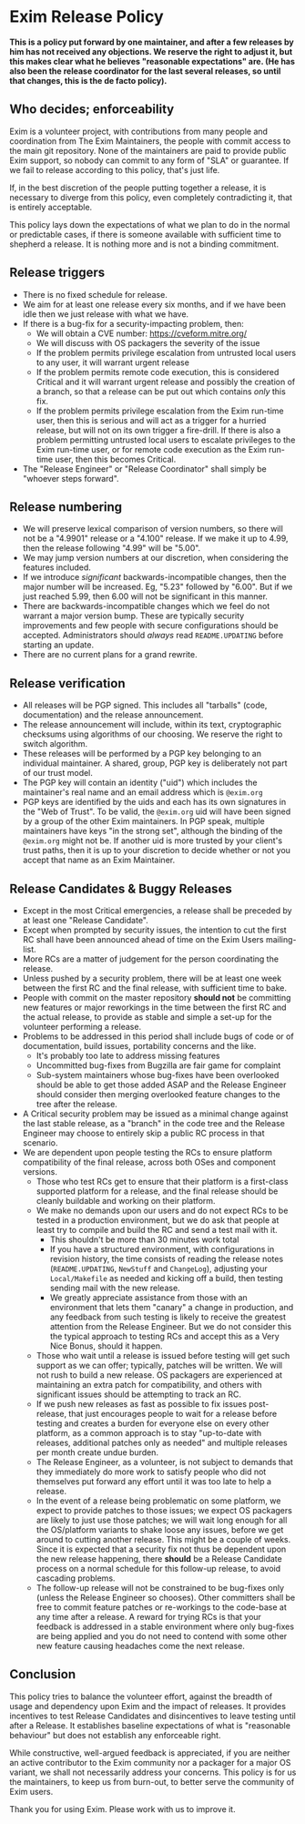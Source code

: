 
Exim Release Policy
===================

**This is a policy put forward by one maintainer, and after a few
releases by him has not received any objections. We reserve the right to
adjust it, but this makes clear what he believes "reasonable
expectations" are. (He has also been the release coordinator for the
last several releases, so until that changes, this is the de facto
policy).**

Who decides; enforceability
---------------------------

Exim is a volunteer project, with contributions from many people and
coordination from The Exim Maintainers, the people with commit access to
the main git repository. None of the maintainers are paid to provide
public Exim support, so nobody can commit to any form of "SLA" or
guarantee. If we fail to release according to this policy, that's just
life.

If, in the best discretion of the people putting together a release, it
is necessary to diverge from this policy, even completely contradicting
it, that is entirely acceptable.

This policy lays down the expectations of what we plan to do in the
normal or predictable cases, if there is someone available with
sufficient time to shepherd a release. It is nothing more and is not a
binding commitment.

Release triggers
----------------
-   There is no fixed schedule for release.
-   We aim for at least one release every six months, and if we have
    been idle then we just release with what we have.
-   If there is a bug-fix for a security-impacting problem, then:
    -   We will obtain a CVE number: https://cveform.mitre.org/
    -   We will discuss with OS packagers the severity of the issue
    -   If the problem permits privilege escalation from untrusted local
        users to any user, it will warrant urgent release
    -   If the problem permits remote code execution, this is considered
        Critical and it will warrant urgent release and possibly the
        creation of a branch, so that a release can be put out which
        contains *only* this fix.
    -   If the problem permits privilege escalation from the Exim
        run-time user, then this is serious and will act as a trigger
        for a hurried release, but will not on its own trigger a
        fire-drill. If there is also a problem permitting untrusted
        local users to escalate privileges to the Exim run-time user, or
        for remote code execution as the Exim run-time user, then this
        becomes Critical.
-   The "Release Engineer" or "Release Coordinator" shall simply be
    "whoever steps forward".

Release numbering
-----------------
-   We will preserve lexical comparison of version numbers, so there
    will not be a "4.9901" release or a "4.100" release. If we make it
    up to 4.99, then the release following "4.99" will be "5.00".
-   We may jump version numbers at our discretion, when considering the
    features included.
-   If we introduce *significant* backwards-incompatible changes, then
    the major number will be increased. Eg, "5.23" followed by "6.00".
    But if we just reached 5.99, then 6.00 will not be significant in
    this manner.
-   There are backwards-incompatible changes which we feel do not
    warrant a major version bump. These are typically security
    improvements and few people with secure configurations should be
    accepted. Administrators should *always* read `README.UPDATING`
    before starting an update.
-   There are no current plans for a grand rewrite.

Release verification
--------------------
-   All releases will be PGP signed. This includes all "tarballs" (code,
    documentation) and the release announcement.
-   The release announcement will include, within its text,
    cryptographic checksums using algorithms of our choosing. We reserve
    the right to switch algorithm.
-   These releases will be performed by a PGP key belonging to an
    individual maintainer. A shared, group, PGP key is deliberately not
    part of our trust model.
-   The PGP key will contain an identity ("uid") which includes the
    maintainer's real name and an email address which is `@exim.org`
-   PGP keys are identified by the uids and each has its own signatures
    in the "Web of Trust". To be valid, the `@exim.org` uid will have
    been signed by a group of the other Exim maintainers. In PGP speak,
    multiple maintainers have keys "in the strong set", although the
    binding of the `@exim.org` might not be. If another uid is more
    trusted by your client's trust paths, then it is up to your
    discretion to decide whether or not you accept that name as an Exim
    Maintainer.

Release Candidates & Buggy Releases
-----------------------------------
-   Except in the most Critical emergencies, a release shall be preceded
    by at least one "Release Candidate".
-   Except when prompted by security issues, the intention to cut the
    first RC shall have been announced ahead of time on the Exim Users
    mailing-list.
-   More RCs are a matter of judgement for the person coordinating the
    release.
-   Unless pushed by a security problem, there will be at least one week
    between the first RC and the final release, with sufficient time to
    bake.
-   People with commit on the master repository **should not** be
    committing new features or major reworkings in the time between the
    first RC and the actual release, to provide as stable and simple a
    set-up for the volunteer performing a release.
-   Problems to be addressed in this period shall include bugs of code
    or of documentation, build issues, portability concerns and the
    like.
    -   It's probably too late to address missing features
    -   Uncommitted bug-fixes from Bugzilla are fair game for complaint
    -   Sub-system maintainers whose bug-fixes have been overlooked
        should be able to get those added ASAP and the Release Engineer
        should consider then merging overlooked feature changes to the
        tree after the release.
-   A Critical security problem may be issued as a minimal change
    against the last stable release, as a "branch" in the code tree and
    the Release Engineer may choose to entirely skip a public RC process
    in that scenario.
-   We are dependent upon people testing the RCs to ensure platform
    compatibility of the final release, across both OSes and component
    versions.
    -   Those who test RCs get to ensure that their platform is a
        first-class supported platform for a release, and the final
        release should be cleanly buildable and working on their
        platform.
    -   We make no demands upon our users and do not expect RCs to be
        tested in a production environment, but we do ask that people at
        least try to compile and build the RC and send a test mail with
        it.
        -   This shouldn't be more than 30 minutes work total
        -   If you have a structured environment, with configurations in
            revision history, the time consists of reading the release
            notes (`README.UPDATING`, `NewStuff` and `ChangeLog`),
            adjusting your `Local/Makefile` as needed and kicking off a
            build, then testing sending mail with the new release.
        -   We greatly appreciate assistance from those with an
            environment that lets them "canary" a change in production,
            and any feedback from such testing is likely to receive the
            greatest attention from the Release Engineer. But we do not
            consider this the typical approach to testing RCs and accept
            this as a Very Nice Bonus, should it happen.
    -   Those who wait until a release is issued before testing will get
        such support as we can offer; typically, patches will be
        written. We will not rush to build a new release. OS packagers
        are experienced at maintaining an extra patch for compatibility,
        and others with significant issues should be attempting to track
        an RC.
    -   If we push new releases as fast as possible to fix issues
        post-release, that just encourages people to wait for a release
        before testing and creates a burden for everyone else on every
        other platform, as a common approach is to stay "up-to-date with
        releases, additional patches only as needed" and multiple
        releases per month create undue burden.
    -   The Release Engineer, as a volunteer, is not subject to demands
        that they immediately do more work to satisfy people who did not
        themselves put forward any effort until it was too late to help
        a release.
    -   In the event of a release being problematic on some platform, we
        expect to provide patches to those issues; we expect OS
        packagers are likely to just use those patches; we will wait
        long enough for all the OS/platform variants to shake loose any
        issues, before we get around to cutting another release. This
        might be a couple of weeks. Since it is expected that a security
        fix not thus be dependent upon the new release happening, there
        **should** be a Release Candidate process on a normal schedule
        for this follow-up release, to avoid cascading problems.
    -   The follow-up release will not be constrained to be bug-fixes
        only (unless the Release Engineer so chooses). Other committers
        shall be free to commit feature patches or re-workings to the
        code-base at any time after a release. A reward for trying RCs
        is that your feedback is addressed in a stable environment where
        only bug-fixes are being applied and you do not need to contend
        with some other new feature causing headaches come the next
        release.

Conclusion
----------

This policy tries to balance the volunteer effort, against the breadth
of usage and dependency upon Exim and the impact of releases. It
provides incentives to test Release Candidates and disincentives to
leave testing until after a Release. It establishes baseline
expectations of what is "reasonable behaviour" but does not establish
any enforceable right.

While constructive, well-argued feedback is appreciated, if you are
neither an active contributor to the Exim community nor a packager for a
major OS variant, we shall not necessarily address your concerns. This
policy is for us the maintainers, to keep us from burn-out, to better
serve the community of Exim users.

Thank you for using Exim. Please work with us to improve it.
